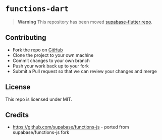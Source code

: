 # `functions-dart`

> **Warning**
> This repository has been moved [supabase-flutter repo](https://github.com/supabase/supabase-flutter/tree/main/packages/functions_client).

## Contributing

- Fork the repo on [GitHub](https://github.com/supabase-community/functions-dart)
- Clone the project to your own machine
- Commit changes to your own branch
- Push your work back up to your fork
- Submit a Pull request so that we can review your changes and merge

## License

This repo is licensed under MIT.

## Credits

- https://github.com/supabase/functions-js - ported from supabase/functions-js fork
